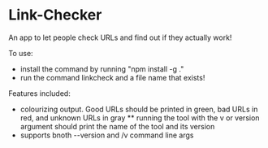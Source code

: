 # Link-Checker
An app to let people check URLs and find out if they actually work!

To use:
- install the command by running "npm install -g ."
- run the command linkcheck and a file name that exists!

Features included:
- colourizing output. Good URLs should be printed in green, bad URLs in red, and unknown URLs in gray ** running the tool with the v or version argument should print the name of the tool and its version
- supports bnoth --version and /v command line args